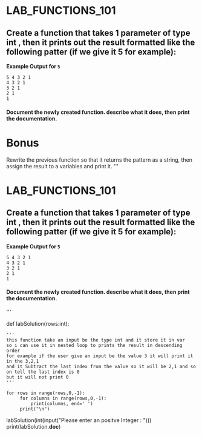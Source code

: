 # LAB_FUNCTIONS_101


## Create a function that takes 1 parameter of type int , then it prints out the result formatted like the following patter (if we give it 5 for example):

**Example Output for `5`**
```
5 4 3 2 1   
4 3 2 1   
3 2 1   
2 1   
1   
```

#### Document the newly created function. describe what it does, then print the documentation. 


# Bonus
Rewrite the previous function so that it returns the pattern as a string, then assign the result to a variables and print it.
 '''
# LAB_FUNCTIONS_101


## Create a function that takes 1 parameter of type int , then it prints out the result formatted like the following patter (if we give it 5 for example):

**Example Output for `5`**
```
5 4 3 2 1   
4 3 2 1   
3 2 1   
2 1   
1   
```

#### Document the newly created function. describe what it does, then print the documentation. 

'''


def labSolution(rows:int):
    
    '''
    this function take an input be the type int and it store it in var 
    so i can use it in nested loop to prints the result in descending order 
    for example if the user give an input be the value 3 it will print it in the 3,2,1 
    and it Subtract the last index from the value so it will be 2,1 and so on tell the last index is 0
    but it will not print 0 
    '''
    
    for rows in range(rows,0,-1):
         for columns in range(rows,0,-1):
             print(columns, end=' ')
         print("\n")  
             
labSolution(int(input("Please enter an positve Integer : ")))
print(labSolution.__doc__)